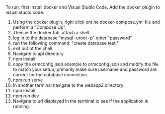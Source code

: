 To run, first install docker and Visual Studio Code. Add the docker plugin to visual studio code. 

1. Using the docker plugin, right click ont he docker-compose.yml file and perform a "Compose Up".
2. Then in the docker tab, attach a shell. 
3. log in to the database "mysql -uroot -p" enter "password"
4. run the following command: "create database test;"
5. exit out of the shell. 
6. Navigate to api directory
7. npm install
8. copy the ormconfig.json.example to ormconfig.json and modify the file to match your setup, primarily make sure username and password are correct for the database connection. 
9. npm run serve
10. In another terminal navigate to the webapp2 directory
11. npm install
12. npm run dev
13. Navigate to url displayed in the terminal to see if the application is running. 